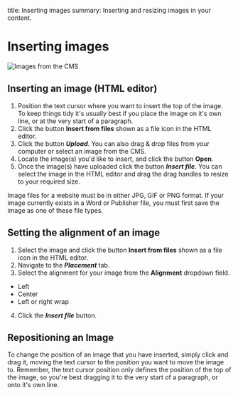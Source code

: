title: Inserting images
summary: Inserting and resizing images in your content.

# Inserting images

![Images from the CMS](/_images/images-from-cms.png)

## Inserting an image (HTML editor)
1. Position the text cursor where you want to insert the top of the image. To keep things tidy it's usually best if you place the image on it's own line, or at the very start of a paragraph.
2. Click the button **Insert from files** shown as a file icon in the HTML editor.
3. Click the button ***Upload***. You can also drag & drop files from your computer or select an image from the CMS.
4. Locate the image(s) you'd like to insert, and click the button **Open**.
5. Once the image(s) have uploaded click the button ***Insert file***. You can select the image in the HTML editor and drag the drag handles to resize to your required size.

<div class="note" markdown="1">
Image files for a website must be in either JPG, GIF or PNG format. If your image currently exists in a Word or Publisher file, you must first save the image as one of these file types.
</div>

## Setting the alignment of an image

1. Select the image and click the button **Insert from files** shown as a file icon in the HTML editor.
2. Navigate to the ***Placement*** tab.
3. Select the alignment for your image from the **Alignment** dropdown field.
* Left
* Center
* Left or right wrap
4. Click the ***Insert file*** button.

## Repositioning an Image

To change the position of an image that you have inserted, simply click and drag it, moving the text cursor to the position you want to move the image to. Remember, the text cursor position only defines the position of the top of the image, so you're best dragging it to the very start of a paragraph, or onto it's own line.
